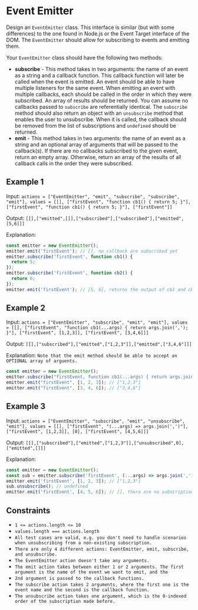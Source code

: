 # Event Emitter

Design an `EventEmitter` class. This interface is similar (but with some differences) to the one found in Node.js or the Event Target interface of the DOM. The `EventEmitter` should allow for subscribing to events and emitting them.

Your `EventEmitter` class should have the following two methods:

- **subscribe** - This method takes in two arguments: the name of an event as a string and a callback function. This callback function will later be called when the event is emitted.
  An event should be able to have multiple listeners for the same event. When emitting an event with multiple callbacks, each should be called in the order in which they were subscribed. An array of results should be returned. You can assume no callbacks passed to `subscribe` are referentially identical.
  The `subscribe` method should also return an object with an `unsubscribe` method that enables the user to unsubscribe. When it is called, the callback should be removed from the list of subscriptions and `undefined` should be returned.
- **emit** - This method takes in two arguments: the name of an event as a string and an optional array of arguments that will be passed to the callback(s). If there are no callbacks subscribed to the given event, return an empty array. Otherwise, return an array of the results of all callback calls in the order they were subscribed.

## Example 1

Input: `actions = ["EventEmitter", "emit", "subscribe", "subscribe", "emit"], values = [[], ["firstEvent", "function cb1() { return 5; }"],  ["firstEvent", "function cb1() { return 5; }"], ["firstEvent"]]`

Output: `[[],["emitted",[]],["subscribed"],["subscribed"],["emitted",[5,6]]]`

Explanation:

```typescript
const emitter = new EventEmitter();
emitter.emit('firstEvent'); // [], no callback are subscribed yet
emitter.subscribe('firstEvent', function cb1() {
  return 5;
});
emitter.subscribe('firstEvent', function cb2() {
  return 6;
});
emitter.emit('firstEvent'); // [5, 6], returns the output of cb1 and cb2
```

## Example 2

Input: `actions = ["EventEmitter", "subscribe", "emit", "emit"], values = [[], ["firstEvent", "function cb1(...args) { return args.join(','); }"], ["firstEvent", [1,2,3]], ["firstEvent", [3,4,6]]]`

Output: `[[],["subscribed"],["emitted",["1,2,3"]],["emitted",["3,4,6"]]]`

Explanation: `Note that the emit method should be able to accept an OPTIONAL array of arguents.`

```typescript
const emitter = new EventEmitter();
emitter.subscribe("firstEvent, function cb1(...args) { return args.join(','); });
emitter.emit("firstEvent", [1, 2, 3]); // ["1,2,3"]
emitter.emit("firstEvent", [3, 4, 6]); // ["3,4,6"]
```

## Example 3

Input: `actions = ["EventEmitter", "subscribe", "emit", "unsubscribe", "emit"], values = [[], ["firstEvent", "(...args) => args.join(',')"], ["firstEvent", [1,2,3]], [0], ["firstEvent", [4,5,6]]]`

Output: `[[],["subscribed"],["emitted",["1,2,3"]],["unsubscribed",0],["emitted",[]]]`

Explanation:

```typescript
const emitter = new EventEmitter();
const sub = emitter.subscribe('firstEvent', (...args) => args.join(','));
emitter.emit('firstEvent', [1, 2, 3]); // ["1,2,3"]
sub.unsubscribe(); // undefined
emitter.emit('firstEvent', [4, 5, 6]); // [], there are no subscriptions
```

## Constraints

- `1 <= actions.length <= 10`
- `values.length === actions.length`
- `All test cases are valid, e.g. you don't need to handle scenarios when unsubscribing from a non-existing subscription.`
- `There are only 4 different actions: EventEmitter, emit, subscribe, and unsubscribe.`
- `The EventEmitter action doesn't take any arguments.`
- `The emit action takes between either 1 or 2 arguments. The first argument is the name of the event we want to emit, and the`
- `2nd argument is passed to the callback functions.`
- `The subscribe action takes 2 arguments, where the first one is the event name and the second is the callback function.`
- `The unsubscribe action takes one argument, which is the 0-indexed order of the subscription made before.`
